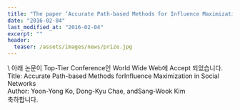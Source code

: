 ```yaml
---
title: "The paper ‘Accurate Path-based Methods for Influence Maximization in Social Networks’ has been accepted in World Wide Web 2016"
date: "2016-02-04"
last_modified_at: "2016-02-04"
excerpt: ""
header:
  teaser: /assets/images/news/prize.jpg
---
```

\\
아래 논문이 Top-Tier Conference인 World Wide Web에 Accept 되었습니다.<br>Title: Accurate Path-based Methods forInfluence Maximization in Social Networks<br>Author: Yoon-Yong Ko, Dong-Kyu Chae, andSang-Wook Kim<br>축하합니다.